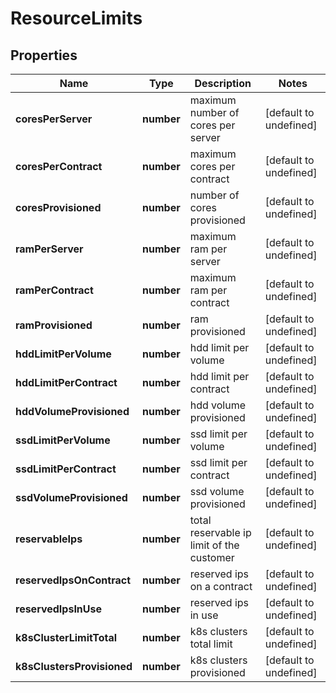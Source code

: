 # ResourceLimits

## Properties
| Name | Type | Description | Notes |
| ------------ | ------------- | ------------- | ------------- |
| **coresPerServer** | **number** | maximum number of cores per server | [default to undefined] |
| **coresPerContract** | **number** | maximum cores per contract | [default to undefined] |
| **coresProvisioned** | **number** | number of cores provisioned | [default to undefined] |
| **ramPerServer** | **number** | maximum ram per server | [default to undefined] |
| **ramPerContract** | **number** | maximum ram per contract | [default to undefined] |
| **ramProvisioned** | **number** | ram provisioned | [default to undefined] |
| **hddLimitPerVolume** | **number** | hdd limit per volume | [default to undefined] |
| **hddLimitPerContract** | **number** | hdd limit per contract | [default to undefined] |
| **hddVolumeProvisioned** | **number** | hdd volume provisioned | [default to undefined] |
| **ssdLimitPerVolume** | **number** | ssd limit per volume | [default to undefined] |
| **ssdLimitPerContract** | **number** | ssd limit per contract | [default to undefined] |
| **ssdVolumeProvisioned** | **number** | ssd volume provisioned | [default to undefined] |
| **reservableIps** | **number** | total reservable ip limit of the customer | [default to undefined] |
| **reservedIpsOnContract** | **number** | reserved ips on a contract | [default to undefined] |
| **reservedIpsInUse** | **number** | reserved ips in use | [default to undefined] |
| **k8sClusterLimitTotal** | **number** | k8s clusters total limit | [default to undefined] |
| **k8sClustersProvisioned** | **number** | k8s clusters provisioned | [default to undefined] |


